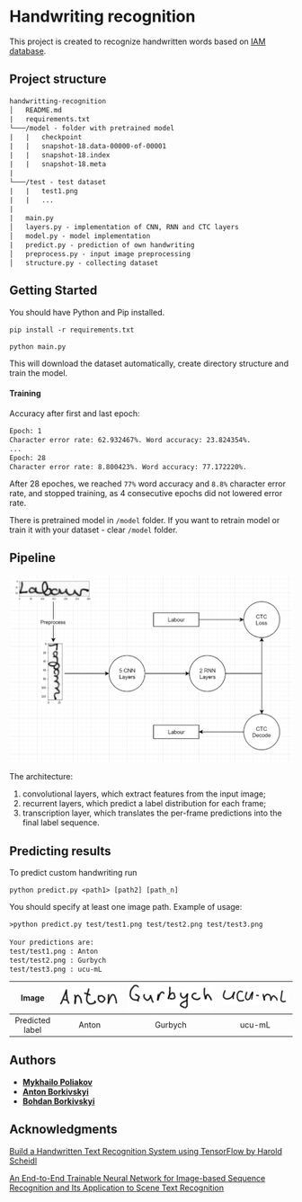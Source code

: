 # Handwriting recognition

This project is created to recognize handwritten words based on [IAM database](http://www.fki.inf.unibe.ch/databases/iam-handwriting-database). 

## Project structure
```
handwritting-recognition
│   README.md
|   requirements.txt
└───/model - folder with pretrained model
|   |   checkpoint
|   |   snapshot-18.data-00000-of-00001
|   |   snapshot-18.index
|   |   snapshot-18.meta
|
└───/test - test dataset
|   |   test1.png
|   |   ...
|
|   main.py
│   layers.py - implementation of CNN, RNN and CTC layers
│   model.py - model implementation
|   predict.py - prediction of own handwriting
│   preprocess.py - input image preprocessing
│   structure.py - collecting dataset
```

## Getting Started

You should have Python and Pip installed.

```
pip install -r requirements.txt
```

```
python main.py
```

This will download the dataset automatically, create directory structure and train the model.

#### Training

Accuracy after first and last epoch:

    Epoch: 1
    Character error rate: 62.932467%. Word accuracy: 23.824354%.
    ...
    Epoch: 28
    Character error rate: 8.800423%. Word accuracy: 77.172220%.

After 28 epoches, we reached `77%` word accuracy and `8.8%` character error rate, and stopped training, as 4 consecutive epochs did not lowered error rate.

There is pretrained model in `/model` folder. If you want to retrain model or train it with your dataset - clear `/model` folder.

## Pipeline
![alt text](scheme.png)

The architecture:
1) convolutional layers, which extract features from the input image;
2) recurrent layers, which predict a label distribution for each frame;
3) transcription layer, which translates the per-frame predictions into the final label sequence.


## Predicting results
To predict custom handwriting run

    python predict.py <path1> [path2] [path_n]
You should specify at least one image path. Example of usage:

    >python predict.py test/test1.png test/test2.png test/test3.png

    Your predictions are:
    test/test1.png : Anton
    test/test2.png : Gurbych
    test/test3.png : ucu-mL

| Image | ![Anton](test/test1.png) | ![Gurbych](test/test2.png) | ![ucu-ml](test/test3.png) |
| :---: | :---: | :---: | :---: |
| Predicted label | Anton | Gurbych | ucu-mL


## Authors

* **[Mykhailo Poliakov](https://github.com/mxpoliakov)** 
* **[Anton Borkivskyi](https://github.com/AntonBorkivskyi)**
* **[Bohdan Borkivskyi](https://github.com/BohdanBorkivskyi)**

## Acknowledgments

[Build a Handwritten Text Recognition System using TensorFlow by Harold Scheidl](https://towardsdatascience.com/build-a-handwritten-text-recognition-system-using-tensorflow-2326a3487cd5)

[An End-to-End Trainable Neural Network for Image-based Sequence
Recognition and Its Application to Scene Text Recognition
](https://arxiv.org/pdf/1507.05717.pdf)
